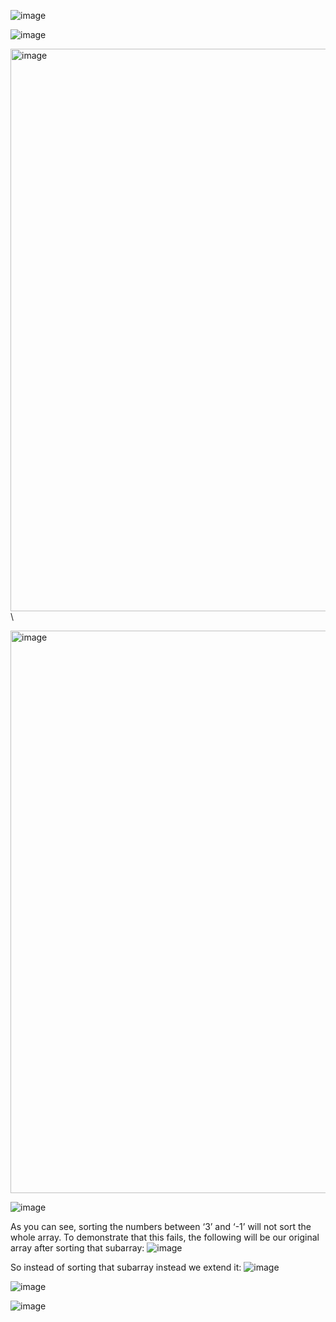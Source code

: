 ![image](https://github.com/gregbg218/DSA/assets/72642906/d95e1349-0f9e-425d-9ccc-5c8d80b04126)



![image](https://github.com/gregbg218/DSA/assets/72642906/45fd0f10-9d02-43cc-9a45-76955e79251b)

<img width="900" alt="image" src="https://github.com/user-attachments/assets/6147e9ac-cf58-4790-bb55-4cd8618fbb34" />\\


<img width="900" alt="image" src="https://github.com/user-attachments/assets/a9126aa8-5a6f-4dea-96c6-a9d93bd56001" />



![image](https://github.com/gregbg218/DSA/assets/72642906/8090b522-3cc8-4777-96bd-0974d43fa3a0)

As you can see, sorting the numbers between ‘3’ and ‘-1’ will not sort the whole array. To demonstrate that this fails, the following will be our original array after sorting that subarray:
![image](https://github.com/gregbg218/DSA/assets/72642906/eaae47c3-b7d6-41f5-b13a-b9551861573d)


So instead of sorting that subarray instead we extend it:
![image](https://github.com/gregbg218/DSA/assets/72642906/bd57c045-3d4a-49da-a2e2-b73a6b2b89c6)

![image](https://github.com/gregbg218/DSA/assets/72642906/2fe5b776-33e9-4601-ab86-0e55c9aa8662)

![image](https://github.com/gregbg218/DSA/assets/72642906/be8a205f-775d-4c98-a17b-080b7eda4794)


